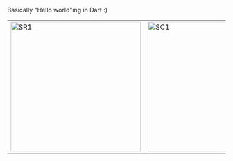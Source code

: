 Basically "Hello world"ing in Dart :)

<table>
  <tr>
    <td>
      <img src="https://github.com/user-attachments/assets/dabbf534-dcf6-49dd-b346-022afc213cdb" alt="SR1" width="300"/>
    </td>
    <td>
      <img src="https://github.com/user-attachments/assets/8843c1c0-a3c4-4a14-8ee9-d54dd6adc2c4" alt="SC1" width="300" />
    </td>
    <td>
      <img src="https://github.com/user-attachments/assets/cfe29420-5e43-43fe-a82b-d1b81c15315c" alt="SC2" width="300" />
    </td>
  </tr>
</table>
